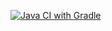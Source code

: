 [![Java CI with Gradle](https://github.com/tereza-koln/patterns1/actions/workflows/gradle.yml/badge.svg)](https://github.com/tereza-koln/patterns1/actions/workflows/gradle.yml)
